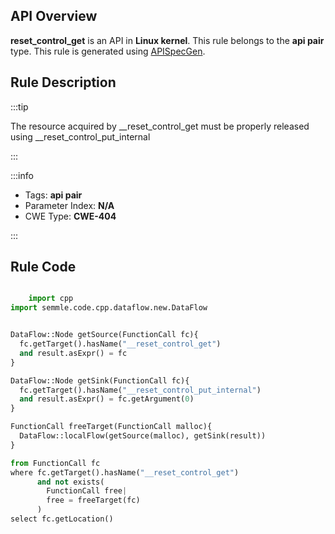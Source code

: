 ---
---


## API Overview
**reset_control_get** is an API in **Linux kernel**. This rule belongs to the **api pair** type. This rule is generated using [APISpecGen](../../tools/APISpecGen).
## Rule Description

:::tip

The resource acquired by __reset_control_get must be properly released using __reset_control_put_internal

:::

:::info

- Tags: **api pair**
- Parameter Index: **N/A**
- CWE Type: **CWE-404**

:::

## Rule Code
```python

    import cpp
import semmle.code.cpp.dataflow.new.DataFlow


DataFlow::Node getSource(FunctionCall fc){
  fc.getTarget().hasName("__reset_control_get")
  and result.asExpr() = fc
}

DataFlow::Node getSink(FunctionCall fc){
  fc.getTarget().hasName("__reset_control_put_internal")
  and result.asExpr() = fc.getArgument(0)
}

FunctionCall freeTarget(FunctionCall malloc){
  DataFlow::localFlow(getSource(malloc), getSink(result))
}

from FunctionCall fc
where fc.getTarget().hasName("__reset_control_get")
      and not exists(
        FunctionCall free| 
        free = freeTarget(fc)
      )
select fc.getLocation()

    
```